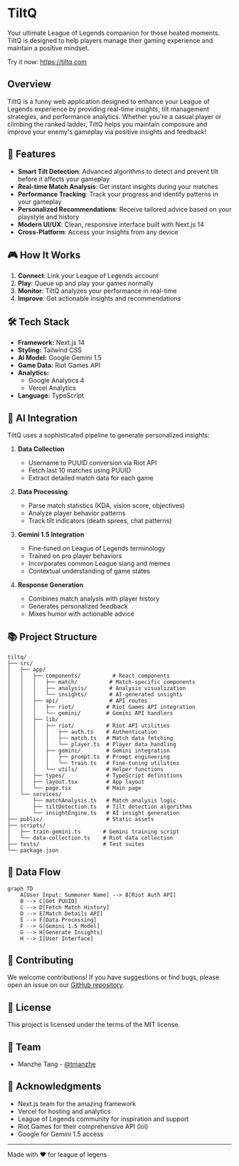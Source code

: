 # TiltQ

Your ultimate League of Legends companion for those heated moments. TiltQ is designed to help players manage their gaming experience and maintain a positive mindset.

Try it now: https://tiltq.com

## Overview
TiltQ is a funny web application designed to enhance your League of Legends experience by providing real-time insights, tilt management strategies, and performance analytics. Whether you're a casual player or climbing the ranked ladder, TiltQ helps you maintain composure and improve your enemy's gameplay via positive insights and feedback!

## 🚀 Features

- **Smart Tilt Detection**: Advanced algorithms to detect and prevent tilt before it affects your gameplay
- **Real-time Match Analysis**: Get instant insights during your matches
- **Performance Tracking**: Track your progress and identify patterns in your gameplay
- **Personalized Recommendations**: Receive tailored advice based on your playstyle and history
- **Modern UI/UX**: Clean, responsive interface built with Next.js 14
- **Cross-Platform**: Access your insights from any device

## 🎮 How It Works

1. **Connect**: Link your League of Legends account
2. **Play**: Queue up and play your games normally
3. **Monitor**: TiltQ analyzes your performance in real-time
4. **Improve**: Get actionable insights and recommendations

## 🛠️ Tech Stack

- **Framework:** Next.js 14
- **Styling:** Tailwind CSS
- **AI Model:** Google Gemini 1.5
- **Game Data:** Riot Games API
- **Analytics:** 
  - Google Analytics 4
  - Vercel Analytics
- **Language:** TypeScript

## 🧠 AI Integration

TiltQ uses a sophisticated pipeline to generate personalized insights:

1. **Data Collection**
   - Username to PUUID conversion via Riot API
   - Fetch last 10 matches using PUUID
   - Extract detailed match data for each game

2. **Data Processing**
   - Parse match statistics (KDA, vision score, objectives)
   - Analyze player behavior patterns
   - Track tilt indicators (death sprees, chat patterns)

3. **Gemini 1.5 Integration**
   - Fine-tuned on League of Legends terminology
   - Trained on pro player behaviors
   - Incorporates common League slang and memes
   - Contextual understanding of game states

4. **Response Generation**
   - Combines match analysis with player history
   - Generates personalized feedback
   - Mixes humor with actionable advice

## 📚 Project Structure

```
tiltq/
├── src/
│   ├── app/
│   │   ├── components/          # React components
│   │   │   ├── match/          # Match-specific components
│   │   │   ├── analysis/       # Analysis visualization
│   │   │   └── insights/       # AI-generated insights
│   │   ├── api/                # API routes
│   │   │   ├── riot/          # Riot Games API integration
│   │   │   └── gemini/        # Gemini API handlers
│   │   ├── lib/
│   │   │   ├── riot/          # Riot API utilities
│   │   │   │   ├── auth.ts    # Authentication
│   │   │   │   ├── match.ts   # Match data fetching
│   │   │   │   └── player.ts  # Player data handling
│   │   │   ├── gemini/        # Gemini integration
│   │   │   │   ├── prompt.ts  # Prompt engineering
│   │   │   │   └── train.ts   # Fine-tuning utilities
│   │   │   └── utils/         # Helper functions
│   │   ├── types/             # TypeScript definitions
│   │   ├── layout.tsx         # App layout
│   │   └── page.tsx           # Main page
│   └── services/
│       ├── matchAnalysis.ts   # Match analysis logic
│       ├── tiltDetection.ts   # Tilt detection algorithms
│       └── insightEngine.ts   # AI insight generation
├── public/                    # Static assets
├── scripts/
│   ├── train-gemini.ts       # Gemini training script
│   └── data-collection.ts    # Riot data collection
├── tests/                    # Test suites
└── package.json
```

## 🔄 Data Flow

```mermaid
graph TD
    A[User Input: Summoner Name] --> B[Riot Auth API]
    B --> C[Get PUUID]
    C --> D[Fetch Match History]
    D --> E[Match Details API]
    E --> F[Data Processing]
    F --> G[Gemini 1.5 Model]
    G --> H[Generate Insights]
    H --> I[User Interface]
```

## 🤝 Contributing

We welcome contributions! If you have suggestions or find bugs, please open an issue on our [GitHub repository](https://github.com/tmanzhe/tiltq/issues).

## 📄 License

This project is licensed under the terms of the MIT license.

## 👥 Team

- Manzhe Tang - [@tmanzhe](https://github.com/tmanzhe)

## 🙏 Acknowledgments

- Next.js team for the amazing framework
- Vercel for hosting and analytics
- League of Legends community for inspiration and support
- Riot Games for their comprehensive API (lol)
- Google for Gemini 1.5 access

---

Made with ❤️ for league of legens 
